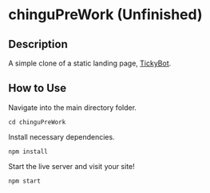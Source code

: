 # chinguPreWork (Unfinished)

## Description
A simple clone of a static landing page, [TickyBot](https://tickybott.herokuapp.com/). 

## How to Use
Navigate into the main directory folder.

```
cd chinguPreWork
```

Install necessary dependencies.

```
npm install
```

Start the live server and visit your site!

```
npm start
```
